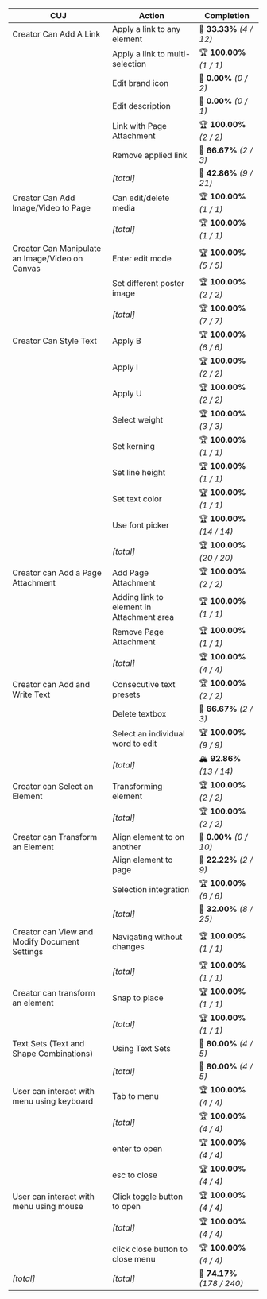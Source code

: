 | **CUJ**                                         | **Action**                                | **Completion**              |
| ----------------------------------------------- | ----------------------------------------- | --------------------------- |
| Creator Can Add A Link                          | Apply a link to any element               | 🚨 **33.33%** *(4 / 12)*    |
|                                                 | Apply a link to multi-selection           | 🏆 **100.00%** *(1 / 1)*    |
|                                                 | Edit brand icon                           | 🚨 **0.00%** *(0 / 2)*      |
|                                                 | Edit description                          | 🚨 **0.00%** *(0 / 1)*      |
|                                                 | Link with Page Attachment                 | 🏆 **100.00%** *(2 / 2)*    |
|                                                 | Remove applied link                       | 🛴 **66.67%** *(2 / 3)*     |
|                                                 | *[total]*                                 | 🚨 **42.86%** *(9 / 21)*    |
| Creator Can Add Image/Video to Page             | Can edit/delete media                     | 🏆 **100.00%** *(1 / 1)*    |
|                                                 | *[total]*                                 | 🏆 **100.00%** *(1 / 1)*    |
| Creator Can Manipulate an Image/Video on Canvas | Enter edit mode                           | 🏆 **100.00%** *(5 / 5)*    |
|                                                 | Set different poster image                | 🏆 **100.00%** *(2 / 2)*    |
|                                                 | *[total]*                                 | 🏆 **100.00%** *(7 / 7)*    |
| Creator Can Style Text                          | Apply B                                   | 🏆 **100.00%** *(6 / 6)*    |
|                                                 | Apply I                                   | 🏆 **100.00%** *(2 / 2)*    |
|                                                 | Apply U                                   | 🏆 **100.00%** *(2 / 2)*    |
|                                                 | Select weight                             | 🏆 **100.00%** *(3 / 3)*    |
|                                                 | Set kerning                               | 🏆 **100.00%** *(1 / 1)*    |
|                                                 | Set line height                           | 🏆 **100.00%** *(1 / 1)*    |
|                                                 | Set text color                            | 🏆 **100.00%** *(1 / 1)*    |
|                                                 | Use font picker                           | 🏆 **100.00%** *(14 / 14)*  |
|                                                 | *[total]*                                 | 🏆 **100.00%** *(20 / 20)*  |
| Creator can Add a Page Attachment               | Add Page Attachment                       | 🏆 **100.00%** *(2 / 2)*    |
|                                                 | Adding link to element in Attachment area | 🏆 **100.00%** *(1 / 1)*    |
|                                                 | Remove Page Attachment                    | 🏆 **100.00%** *(1 / 1)*    |
|                                                 | *[total]*                                 | 🏆 **100.00%** *(4 / 4)*    |
| Creator can Add and Write Text                  | Consecutive text presets                  | 🏆 **100.00%** *(2 / 2)*    |
|                                                 | Delete textbox                            | 🛴 **66.67%** *(2 / 3)*     |
|                                                 | Select an individual word to edit         | 🏆 **100.00%** *(9 / 9)*    |
|                                                 | *[total]*                                 | 🏔️ **92.86%** *(13 / 14)*  |
| Creator can Select an Element                   | Transforming element                      | 🏆 **100.00%** *(2 / 2)*    |
|                                                 | *[total]*                                 | 🏆 **100.00%** *(2 / 2)*    |
| Creator can Transform an Element                | Align element to on another               | 🚨 **0.00%** *(0 / 10)*     |
|                                                 | Align element to page                     | 🚨 **22.22%** *(2 / 9)*     |
|                                                 | Selection integration                     | 🏆 **100.00%** *(6 / 6)*    |
|                                                 | *[total]*                                 | 🚨 **32.00%** *(8 / 25)*    |
| Creator can View and Modify Document Settings   | Navigating without changes                | 🏆 **100.00%** *(1 / 1)*    |
|                                                 | *[total]*                                 | 🏆 **100.00%** *(1 / 1)*    |
| Creator can transform an element                | Snap to place                             | 🏆 **100.00%** *(1 / 1)*    |
|                                                 | *[total]*                                 | 🏆 **100.00%** *(1 / 1)*    |
| Text Sets (Text and Shape Combinations)         | Using Text Sets                           | 🛴 **80.00%** *(4 / 5)*     |
|                                                 | *[total]*                                 | 🛴 **80.00%** *(4 / 5)*     |
| User can interact with menu using keyboard      | Tab to menu                               | 🏆 **100.00%** *(4 / 4)*    |
|                                                 | *[total]*                                 | 🏆 **100.00%** *(4 / 4)*    |
|                                                 | enter to open                             | 🏆 **100.00%** *(4 / 4)*    |
|                                                 | esc to close                              | 🏆 **100.00%** *(4 / 4)*    |
| User can interact with menu using mouse         | Click toggle button to open               | 🏆 **100.00%** *(4 / 4)*    |
|                                                 | *[total]*                                 | 🏆 **100.00%** *(4 / 4)*    |
|                                                 | click close button to close menu          | 🏆 **100.00%** *(4 / 4)*    |
| *\[total\]*                                     | *\[total\]*                               | 🛴 **74.17%** *(178 / 240)* |